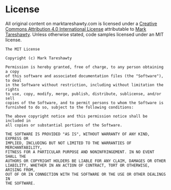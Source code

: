 # License

All original content on marktareshawty.com is licensed under a <a rel="license" href="http://creativecommons.org/licenses/by/4.0/">Creative Commons Attribution 4.0 International License</a> attributable to [Mark Tareshawty](http://marktareshawty.com). Unless otherwise stated, code samples licensed under an MIT license.

```
The MIT License

Copyright (c) Mark Tareshawty

Permission is hereby granted, free of charge, to any person obtaining a copy
of this software and associated documentation files (the "Software"), to deal
in the Software without restriction, including without limitation the rights
to use, copy, modify, merge, publish, distribute, sublicense, and/or sell
copies of the Software, and to permit persons to whom the Software is
furnished to do so, subject to the following conditions:

The above copyright notice and this permission notice shall be included in
all copies or substantial portions of the Software.

THE SOFTWARE IS PROVIDED "AS IS", WITHOUT WARRANTY OF ANY KIND, EXPRESS OR
IMPLIED, INCLUDING BUT NOT LIMITED TO THE WARRANTIES OF MERCHANTABILITY,
FITNESS FOR A PARTICULAR PURPOSE AND NONINFRINGEMENT. IN NO EVENT SHALL THE
AUTHORS OR COPYRIGHT HOLDERS BE LIABLE FOR ANY CLAIM, DAMAGES OR OTHER
LIABILITY, WHETHER IN AN ACTION OF CONTRACT, TORT OR OTHERWISE, ARISING FROM,
OUT OF OR IN CONNECTION WITH THE SOFTWARE OR THE USE OR OTHER DEALINGS IN
THE SOFTWARE.
```
